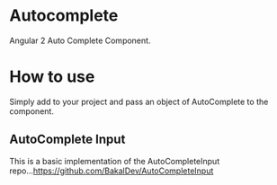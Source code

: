 # Autocomplete
Angular 2 Auto Complete Component. 

# How to use
Simply add to your project and pass an object of AutoComplete to the component. 

## AutoComplete Input
This is a basic implementation of the AutoCompleteInput repo...https://github.com/BakalDev/AutoCompleteInput
